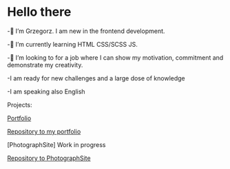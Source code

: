 # Hello there

-👋 I’m Grzegorz. I am new in the frontend development.

-🌱 I’m currently learning HTML CSS/SCSS JS. 

-💞️ I’m looking to for a job where I can show my motivation, commitment and demonstrate my creativity.

-I am ready for new challenges and a large dose of knowledge

-I am speaking also English 


Projects:

[Portfolio](http://grzegorzszwed.000webhostapp.com/)

[Repository to my portfolio](https://github.com/czesuaww/GrzegorzSzwedSite)    

[PhotographSite] Work in progress

[Repository to PhotographSite](https://github.com/czesuaww/PhotographSite)

